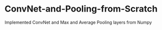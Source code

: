 # ConvNet-and-Pooling-from-Scratch
Implemented ConvNet and Max and Average Pooling layers from Numpy

